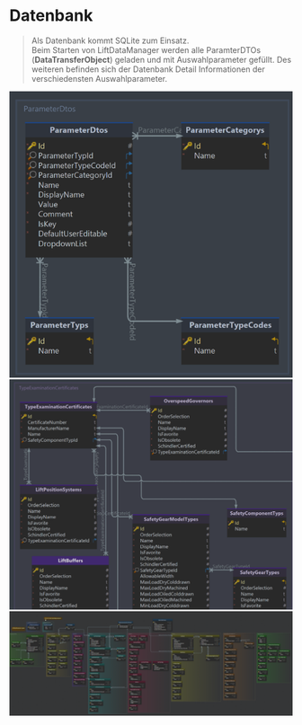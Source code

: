 # Datenbank

>Als Datenbank kommt SQLite zum Einsatz.  
>Beim Starten von LiftDataManager werden alle ParamterDTOs (**DataTransferObject**) geladen und mit Auswahlparameter gefüllt. Des weiteren befinden sich der Datenbank Detail Informationen der verschiedensten Auswahlparameter.

![image](/LiftDataManager/Docs/HelpImages/image140.png)  
![image](/LiftDataManager/Docs/HelpImages/image141.png)  
![image](/LiftDataManager/Docs/HelpImages/image142.png)  

[//]: # (Tags: Datenbank | ParamterDTO | Auswahlparameter  | DataTransferObject | Datenbankdetailinformationen)
